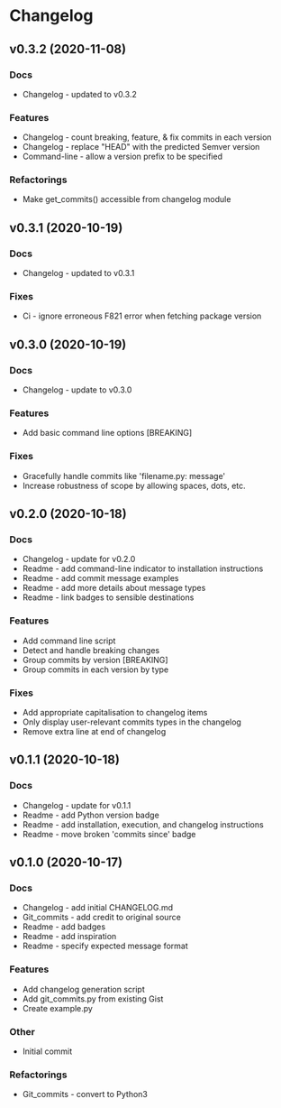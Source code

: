# Changelog

## v0.3.2 (2020-11-08)

### Docs

* Changelog - updated to v0.3.2

### Features

* Changelog - count breaking, feature, & fix commits in each version
* Changelog - replace "HEAD" with the predicted Semver version
* Command-line - allow a version prefix to be specified

### Refactorings

* Make get_commits() accessible from changelog module


## v0.3.1 (2020-10-19)

### Docs

* Changelog - updated to v0.3.1

### Fixes

* Ci - ignore erroneous F821 error when fetching package version


## v0.3.0 (2020-10-19)

### Docs

* Changelog - update to v0.3.0

### Features

* Add basic command line options [BREAKING]

### Fixes

* Gracefully handle commits like 'filename.py: message'
* Increase robustness of scope by allowing spaces, dots, etc.


## v0.2.0 (2020-10-18)

### Docs

* Changelog - update for v0.2.0
* Readme - add command-line indicator to installation instructions
* Readme - add commit message examples
* Readme - add more details about message types
* Readme - link badges to sensible destinations

### Features

* Add command line script
* Detect and handle breaking changes
* Group commits by version [BREAKING]
* Group commits in each version by type

### Fixes

* Add appropriate capitalisation to changelog items
* Only display user-relevant commits types in the changelog
* Remove extra line at end of changelog


## v0.1.1 (2020-10-18)

### Docs

* Changelog - update for v0.1.1
* Readme - add Python version badge
* Readme - add installation, execution, and changelog instructions
* Readme - move broken 'commits since' badge


## v0.1.0 (2020-10-17)

### Docs

* Changelog - add initial CHANGELOG.md
* Git_commits - add credit to original source
* Readme - add badges
* Readme - add inspiration
* Readme - specify expected message format

### Features

* Add changelog generation script
* Add git_commits.py from existing Gist
* Create example.py

### Other

* Initial commit

### Refactorings

* Git_commits - convert to Python3
